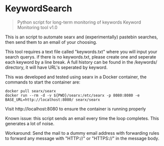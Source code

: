 # KeywordSearch
> Python script for long-term monitoring of keywords
> Keyword Monitoring tool v1.0

This is an script to automate searx and (experimentally) pastebin searches, then send them to an email
of your choosing.

This tool requires a text file called "keywords.txt" where you will input your search querys.
if there is no keywords.txt, please create one and seperate each keyword by a line break. A full history
can be found in the /keywords/ directory, it will have URL's seperated by keyword.

This was developed and tested using searx in a Docker container, the commands to start the container are:

``` 
docker pull searx/searx
docker run --rm -d -v ${PWD}/searx:/etc/searx -p 8080:8080 -e BASE_URL=http://localhost:8080/ searx/searx
```

Visit http://localhost:8080 to ensure the container is running properly

Known issue: this script sends an email every time the loop completes. This generates a lot of noise.

Workaround: Send the mail to a dummy email address with forwarding rules to forward any message 
with "HTTP://" or "HTTPS://" in the message body.
